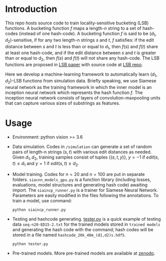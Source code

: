 Introduction
==============

This repo hosts source code to train locality-sensitive bucketing (LSB) functions.
A bucketing function $f$ maps a length-$n$ string to a set of hash-codes (instead of one hash-code).
A bucketing function $f$ is said to be $(d_1, d_2)$-sensitive,
if for any two length-n strings $s$ and $t$, $f$ satisfies: if the edit distance between $s$ and $t$ 
is less than or equal to $d_1$, then $f(s)$ and $f(t)$ share at least one hash-code,
and if the edit distance between $s$ and $t$ 
is greater than or equal to $d_2$, then $f(s)$ and $f(t)$ will not share any hash-code.
The LSB functions are proposed in [LSB paper](https://doi.org/10.1186/s13015-023-00234-2)
with source code at [LSB repo](https://github.com/Shao-Group/lsbucketing).

Here we develop a machine-learning framework to automatically learn $(d_1, d_2)$-LSB functions
from simulation data.  Briefly speaking, we use Siamese neural network as the training framework 
in which the inner model is an inception neural network which represents the hash function $f$. 
The inception neural network consists of layers of convolution-maxpooling units
that can capture various sizes of substrings as features.


Usage
==============
- Environment: python vision >= 3.6

- Data simulation.
Codes in `/simulation` can generate a set of random pairs of length-n strings
$(s,t)$  with various edit distances as needed. 
Given $d_1, d_2$, training samples consist of tuples $\{(s,t,y)\}$,
$y = -1$ if $edit(s,t) \le d_1$ and $y = 1$ if $edit(s,t) \ge d_2$.

- Model training. Codes for $n = 20$ and $n=100$ are put in separate folders.
`siacnn_models_gpu.py` is a function library (including losses, evaluations,
model structures and generating hash code) awaiting import. The
`siaincp_runner.py` is a trainer for Siamese Neural Network. Parameters are
easily modified in the files following the annotations. To train a model, 
use command:

    `python siaincp_runner.py`

- Testing and hashcode generating.
[tester.py](https://github.com/Shao-Group/lsb-learn/blob/master/seq_n20/functions/tester.py)
is a quick example of testing data `seq-n20-ED15-2.txt` for the trained models
stored in `trained models` and generating the hash code with the command;
hash codes will be stored in a file named `hashcode_20k_40m_(d1,d2)s.hdf5`.

    `python tester.py`

- Pre-trained models. More pre-trained models are available at 
[zenodo](http://zenodo.org).
